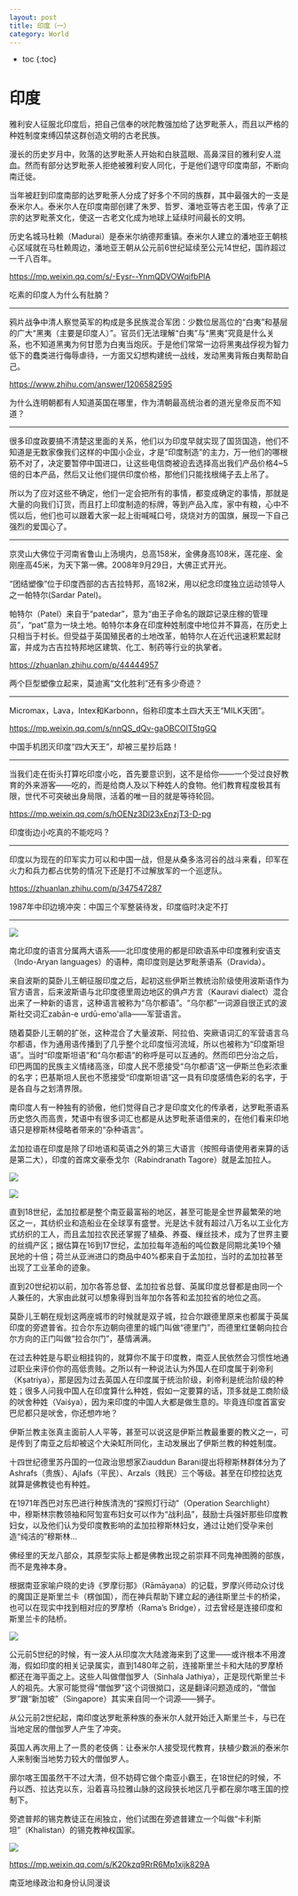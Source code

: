 ```yaml
---
layout: post
title: 印度（一）
category: World 
---
```


* toc
{:toc}

# 印度

雅利安人征服北印度后，把自己信奉的吠陀教强加给了达罗毗荼人，而且以严格的种姓制度束缚囚禁这群创造文明的古老民族。

漫长的历史岁月中，败落的达罗毗荼人开始和白肤蓝眼、高鼻深目的雅利安人混血。然而有部分达罗毗荼人拒绝被雅利安人同化，于是他们退守印度南部，不断向南迁徙。

当年被赶到印度南部的达罗毗荼人分成了好多个不同的族群，其中最强大的一支是泰米尔人。泰米尔人在印度南部创建了朱罗、哲罗、潘地亚等古老王国，传承了正宗的达罗毗荼文化，使这一古老文化成为地球上延续时间最长的文明。

历史名城马杜赖（Madurai）是泰米尔纳德邦重镇。泰米尔人建立的潘地亚王朝核心区域就在马杜赖周边，潘地亚王朝从公元前6世纪延续至公元14世纪，国祚超过一千八百年。

https://mp.weixin.qq.com/s/-Eysr--YnmQDVOWqifbPlA

吃素的印度人为什么有肚腩？

---

鸦片战争中清人察觉英军的构成是多民族混合军团：少数位居高位的“白夷”和基层的广大“黑夷（主要是印度人）”。官员们无法理解“白夷”与“黑夷”究竟是什么关系，也不知道黑夷为何甘愿为白夷当炮灰。于是他们常常一边将黑夷战俘视为智力低下的蠢类进行侮辱虐待，一方面又幻想构建统一战线，发动黑夷背叛白夷帮助自己。

https://www.zhihu.com/answer/1206582595

为什么连明朝都有人知道英国在哪里，作为清朝最高统治者的道光皇帝反而不知道？

---

很多印度政要搞不清楚这里面的关系，他们以为印度早就实现了国货国造，他们不知道是无数家像我们这样的中国小企业，才是“印度制造”的主力，万一他们的哪根筋不对了，决定要暂停中国进口，让这些电信商被迫去选择高出我们产品价格4~5倍的日本产品，然后又让他们提供印度价格，那他们只能找根绳子去上吊了。

所以为了应对这些不确定，他们一定会把所有的事情，都变成确定的事情，那就是大量的向我们订货，而且打上印度制造的标牌，等到产品入库，家中有粮，心中不慌以后，他们也可以跟着大家一起上街喊喊口号，烧烧对方的国旗，展现一下自己强烈的爱国心了。

---

京灵山大佛位于河南省鲁山上汤境内，总高158米，金佛身高108米，莲花座、金刚座高45米，为天下第一佛。2008年9月29日，大佛正式开光。

“团结塑像”位于印度西部的古吉拉特邦，高182米，用以纪念印度独立运动领导人之一帕特尔(Sardar Patel)。

帕特尔（Patel）来自于“patedar”，意为“由王子命名的跟踪记录庄稼的管理员”，“pat”意为一块土地。帕特尔本身在印度种姓制度中地位并不算高，在历史上只相当于村长。但受益于英国殖民者的土地改革，帕特尔人在近代迅速积累起财富，并成为古吉拉特邦地区建筑、化工、制药等行业的执掌者。

https://zhuanlan.zhihu.com/p/44444957

两个巨型塑像立起来，莫迪离“文化胜利”还有多少奇迹？

---

Micromax，Lava，Intex和Karbonn，俗称印度本土四大天王“MILK天团”。

https://mp.weixin.qq.com/s/nnQS_dQv-gaOBCOlT5tgGQ

中国手机团灭印度“四大天王”，却被三星抄后路！

---

当我们走在街头打算吃印度小吃，首先要意识到，这不是给你——一个受过良好教育的外来游客——吃的，而是给商人及以下种姓人的食物。他们教育程度极其有限，世代不可突破出身局限，活着的唯一目的就是等待轮回。

https://mp.weixin.qq.com/s/hOENz3Dl23xEnzjT3-D-pg

印度街边小吃真的不能吃吗？

---

印度以为现在的印军实力可以和中国一战，但是从桑多洛河谷的战斗来看，印军在火力和兵力都占优势的情况下还是打不过解放军的一个巡逻队。

https://zhuanlan.zhihu.com/p/347547287

1987年中印边境冲突：中国三个军整装待发，印度临时决定不打

---

![](/images/img4/India.png)

南北印度的语言分属两大语系——北印度使用的都是印欧语系中印度雅利安语支（Indo-Aryan languages）的语种，南印度则是达罗毗荼语系（Dravida）。

来自波斯的莫卧儿王朝征服印度之后，起初这些伊斯兰教统治阶级使用波斯语作为官方语言，后来波斯语与北印度德里周边地区的俱卢方言（Kauravi dialect）混合出来了一种新的语言，这种语言被称为“乌尔都语”。“乌尔都”一词源自很正式的波斯社交词汇zabān-e urdū-emo'alla——军营语言。

随着莫卧儿王朝的扩张，这种混合了大量波斯、阿拉伯、突厥语词汇的军营语言乌尔都语，作为通用语传播到了几乎整个北印度恒河流域，所以也被称为“印度斯坦语”。当时“印度斯坦语”和“乌尔都语”的称呼是可以互通的。然而印巴分治之后，印巴两国的民族主义情绪高涨，印度人民不愿接受“乌尔都语”这一伊斯兰色彩浓重的名字；巴基斯坦人民也不愿接受“印度斯坦语”这一具有印度感情色彩的名字，于是各自与之划清界限。

南印度人有一种独有的骄傲，他们觉得自己才是印度文化的传承者，达罗毗荼语系历史悠久而高贵，梵语中有很多词汇也都是从达罗毗荼语借来的，在他们看来印地语只是穆斯林侵略者带来的“杂种语言”。

孟加拉语在印度是除了印地语和英语之外的第三大语言（按照母语使用者来算的话是第二大），印度的首席文豪泰戈尔（Rabindranath Tagore）就是孟加拉人。

![](/images/img4/world_GDP_historical.png)

![](/images/img4/Bengal.png)

直到18世纪，孟加拉都是整个南亚最富裕的地区，甚至可能是全世界最繁荣的地区之一，其纺织业和造船业在全球享有盛誉。光是达卡就有超过八万名以工业化方式纺织的工人，而且孟加拉农民还掌握了植桑、养蚕、缫丝技术，成为了世界主要的丝绸产区；据估算在16到17世纪，孟加拉每年造船的吨位数是同期北美19个殖民地的十倍；荷兰从亚洲进口的商品中40%都来自于孟加拉，当时的孟加拉甚至出现了工业革命的迹象。

直到20世纪初以前，加尔各答总督、孟加拉省总督、英属印度总督都是由同一个人兼任的，大家由此就可以想象得到当年加尔各答和孟加拉省的地位之高。

莫卧儿王朝在规划这两座城市的时候就是双子城，拉合尔跟德里原来也都属于英属印度的旁遮普省。拉合尔东边朝向德里的城门叫做“德里门”，而德里红堡朝向拉合尔方向的正门叫做“拉合尔门”，基情满满。

在过去种姓是与职业相挂钩的，就算你不属于印度教，南亚人民依然会习惯性地通过职业来评价你的高低贵贱。之所以有一种说法认为外国人在印度属于刹帝利（Kṣatriya），那是因为过去英国人在印度属于统治阶级，刹帝利是统治阶级的种姓；很多人问我中国人在印度算什么种姓，假如一定要算的话，顶多就是工商阶级的吠舍种姓（Vaiśya），因为来印度的中国人大都是做生意的。毕竟连印度首富安巴尼都只是吠舍，你还想咋地？

伊斯兰教主张真主面前人人平等，甚至可以说这是伊斯兰教最重要的教义之一，可是传到了南亚之后却被这个大染缸所同化，主动发展出了伊斯兰教的种姓制度。

十四世纪德里苏丹国的一位政治思想家Ziauddun Barani提出将穆斯林群体分为了Ashrafs（贵族）、Ajlafs（平民）、Arzals（贱民）三个等级。甚至在印控拉达克就算是佛教徒也有种姓。

在1971年西巴对东巴进行种族清洗的“探照灯行动”（Operation Searchlight）中，穆斯林宗教领袖和阿訇宣布妇女可以作为“战利品”，鼓励士兵强奸那些印度教妇女，以及他们认为受印度教影响的孟加拉穆斯林妇女，通过让她们受孕来创造“纯洁的”穆斯林…

佛经里的天龙八部众，其原型实际上都是佛教出现之前崇拜不同鬼神图腾的部族，而不是鬼神本身。

根据南亚家喻户晓的史诗《罗摩衍那》（Rāmāyaṇa）的记载，罗摩兴师动众讨伐的魔国正是斯里兰卡（楞伽国），而在神兵帮助下建立起的通往斯里兰卡的桥梁，也可以在现实中找到相对应的罗摩桥（Rama’s Bridge），过去曾经是连接印度和斯里兰卡的陆桥。

![](/images/img4/ramas-bridge.jpg)

公元前5世纪的时候，有一波人从印度次大陆渡海来到了这里——或许根本不用渡海，假如印度的相关记录属实，直到1480年之前，连接斯里兰卡和大陆的罗摩桥都还在海平面之上。这些人叫做僧伽罗人（Sinhala Jathiya），正是现代斯里兰卡人的祖先。大家可能觉得“僧伽罗”这个词很拗口，这是翻译问题造成的，“僧伽罗”跟“新加坡”（Singapore）其实来自同一个词源——狮子。

从公元前2世纪起，南印度达罗毗荼种族的泰米尔人就开始迁入斯里兰卡，与已在当地定居的僧伽罗人产生了冲突。

英国人再次用上了一贯的老伎俩：让泰米尔人接受现代教育，扶植少数派的泰米尔人来制衡当地势力较大的僧伽罗人。

廓尔喀王国虽然干不过大清，但不妨碍它做个南亚小霸王，在18世纪的时候，不丹以西、拉达克以东，沿着喜马拉雅山脉的这段狭长地区几乎都在廓尔喀王国的控制下。

旁遮普邦的锡克教徒正在闹独立，他们试图在旁遮普建立一个叫做“卡利斯坦”（Khalistan）的锡克教神权国家。

![](/images/img4/hahaha.png)

https://mp.weixin.qq.com/s/K20kzq9RrR6Mp1xijk829A

南亚地缘政治和身份认同漫谈

